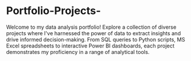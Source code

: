 # Portfolio-Projects-
Welcome to my data analysis portfolio! Explore a collection of diverse projects where I've harnessed the power of data to extract insights and drive informed decision-making. From SQL queries to Python scripts, MS Excel spreadsheets to interactive Power BI dashboards, each project demonstrates my proficiency in a range of analytical tools.
